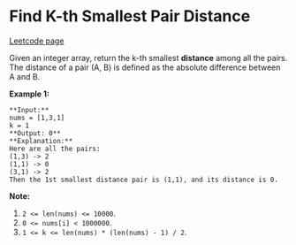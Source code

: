 # Find K-th Smallest Pair Distance
[Leetcode page](https://leetcode.com/problems/find-k-th-smallest-pair-distance/description)

Given an integer array, return the k-th smallest **distance** among all the
pairs. The distance of a pair (A, B) is defined as the absolute difference
between A and B.

**Example 1:**  

    
    
    **Input:**
    nums = [1,3,1]
    k = 1
    **Output: 0** 
    **Explanation:**
    Here are all the pairs:
    (1,3) -> 2
    (1,1) -> 0
    (3,1) -> 2
    Then the 1st smallest distance pair is (1,1), and its distance is 0.
    

**Note:**  

  1. `2 <= len(nums) <= 10000`.
  2. `0 <= nums[i] < 1000000`.
  3. `1 <= k <= len(nums) * (len(nums) - 1) / 2`.

